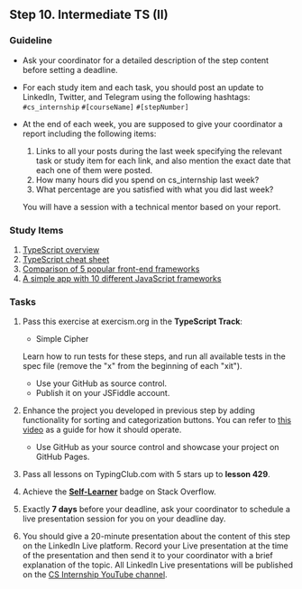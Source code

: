 ## Step 10. Intermediate TS (II)

### Guideline

- Ask your coordinator for a detailed description of the step content before setting a deadline.

- For each study item and each task, you should post an update to LinkedIn, Twitter, and Telegram using the following hashtags:
`#cs_internship`
`#[courseName]`
`#[stepNumber]`

- At the end of each week, you are supposed to give your coordinator a report including the following items:
  1. Links to all your posts during the last week specifying the relevant task or study item for each link, and also mention the exact date that each one of them were posted.
  2. How many hours did you spend on cs_internship last week?
  3. What percentage are you satisfied with what you did last week?

  You will have a session with a technical mentor based on your report.

### Study Items <!-- omit in toc -->

1. [TypeScript overview](https://www.youtube.com/watch?v=NjN00cM18Z4)
2. [TypeScript cheat sheet](https://www.sitepen.com/blog/typescript-cheat-sheet)
3. [Comparison of 5 popular front-end frameworks](https://www.sitepoint.com/most-popular-frontend-frameworks-compared/)
4. [A simple app with 10 different JavaScript frameworks](https://www.youtube.com/watch?v=cuHDQhDhvPE)

### Tasks <!-- omit in toc -->

1. Pass this exercise at exercism.org in the **TypeScript Track**:

   - Simple Cipher

   Learn how to run tests for these steps, and run all available tests in the spec file (remove the "x" from the beginning of each "xit").

   - Use your GitHub as source control.
   - Publish it on your JSFiddle account.

2. Enhance the project you developed in previous step by adding functionality for sorting and categorization buttons. You can refer to [this video](LINK) as a guide for how it should operate.
   - Use GitHub as your source control and showcase your project on GitHub Pages.
   
3. Pass all lessons on TypingClub.com with 5 stars up to **lesson 429**.

4. Achieve the [**Self-Learner**](https://stackoverflow.com/help/badges/14/self-learner) badge on Stack Overflow.

5. Exactly **7 days** before your deadline, ask your coordinator to schedule a live presentation session for you on your deadline day.

6. You should give a 20-minute presentation about the content of this step on the LinkedIn Live platform. Record your Live presentation at the time of the presentation and then send it to your coordinator with a brief explanation of the topic. All LinkedIn Live presentations will be published on the [CS Internship YouTube channel](https://www.youtube.com/@csinternship8859).
